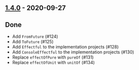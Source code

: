 ## [1.4.0](https://github.com/Kevin-Lee/effectie/issues?utf8=%E2%9C%93&q=is%3Aissue+is%3Aclosed+milestone%3A%22milestone9%22) - 2020-09-27

## Done
* Add `FromFuture` (#124)
* Add `ToFuture` (#125)
* Add `Effectful` to the implementation projects (#128)
* Add `ConsoleEffectful` to the implementation projects (#130)
* Replace `effectOfPure` with `pureOf` (#131)
* Replace `effectOfUnit` with `unitOf` (#134)
